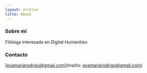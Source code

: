 ```yaml
---
layout: archive
title: About
---
```


### Sobre mí
Filóloga interesada en Digital Humanities

### Contacto
[evamariarodrigo@gmail.com](mailto: evamariarodrigo@gmail.com)